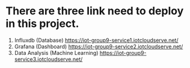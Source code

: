 # There are three link need to deploy in this project.
1. Influxdb (Database) https://iot-group9-service1.iotcloudserve.net/
2. Grafana (Dashboard) https://iot-group9-service2.iotcloudserve.net/
3. Data Analysis (Machine Learning) https://iot-group9-service3.iotcloudserve.net/
